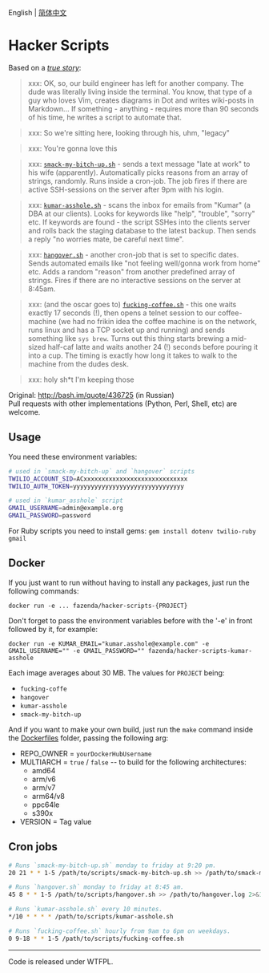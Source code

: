 
English | [简体中文](./README.zh-CN.md)

# Hacker Scripts

Based on a _[true
story](https://www.jitbit.com/alexblog/249-now-thats-what-i-call-a-hacker/)_:

> xxx: OK, so, our build engineer has left for another company. The dude was literally living inside the terminal. You know, that type of a guy who loves Vim, creates diagrams in Dot and writes wiki-posts in Markdown... If something - anything - requires more than 90 seconds of his time, he writes a script to automate that.

> xxx: So we're sitting here, looking through his, uhm, "legacy"

> xxx: You're gonna love this

> xxx: [`smack-my-bitch-up.sh`](https://github.com/NARKOZ/hacker-scripts/blob/master/smack-my-bitch-up.sh) - sends a text message "late at work" to his wife (apparently). Automatically picks reasons from an array of strings, randomly. Runs inside a cron-job. The job fires if there are active SSH-sessions on the server after 9pm with his login.

> xxx: [`kumar-asshole.sh`](https://github.com/NARKOZ/hacker-scripts/blob/master/kumar-asshole.sh) - scans the inbox for emails from "Kumar" (a DBA at our clients). Looks for keywords like "help", "trouble", "sorry" etc. If keywords are found - the script SSHes into the clients server and rolls back the staging database to the latest backup. Then sends a reply "no worries mate, be careful next time".

> xxx: [`hangover.sh`](https://github.com/NARKOZ/hacker-scripts/blob/master/hangover.sh) - another cron-job that is set to specific dates. Sends automated emails like "not feeling well/gonna work from home" etc. Adds a random "reason" from another predefined array of strings. Fires if there are no interactive sessions on the server at 8:45am.

> xxx: (and the oscar goes to) [`fucking-coffee.sh`](https://github.com/NARKOZ/hacker-scripts/blob/master/fucking-coffee.sh) - this one waits exactly 17 seconds (!), then opens a telnet session to our coffee-machine (we had no frikin idea the coffee machine is on the network, runs linux and has a TCP socket up and running) and sends something like `sys brew`. Turns out this thing starts brewing a mid-sized half-caf latte and waits another 24 (!) seconds before pouring it into a cup. The timing is exactly how long it takes to walk to the machine from the dudes desk.

> xxx: holy sh*t I'm keeping those

Original: http://bash.im/quote/436725 (in Russian)  
Pull requests with other implementations (Python, Perl, Shell, etc) are welcome.

## Usage

You need these environment variables:

```sh
# used in `smack-my-bitch-up` and `hangover` scripts
TWILIO_ACCOUNT_SID=ACxxxxxxxxxxxxxxxxxxxxxxxxxxxxx
TWILIO_AUTH_TOKEN=yyyyyyyyyyyyyyyyyyyyyyyyyyyyyyy

# used in `kumar_asshole` script
GMAIL_USERNAME=admin@example.org
GMAIL_PASSWORD=password
```

For Ruby scripts you need to install gems:
`gem install dotenv twilio-ruby gmail`

## Docker

If you just want to run without having to install any packages, just run the following commands:

```shell
docker run -e ... fazenda/hacker-scripts-{PROJECT}
```

Don't forget to pass the environment variables before with the '-e' in front followed by it, for example:

```shell
docker run -e KUMAR_EMAIL="kumar.asshole@example.com" -e GMAIL_USERNAME="" -e GMAIL_PASSWORD="" fazenda/hacker-scripts-kumar-asshole
```

Each image averages about 30 MB. The values for `PROJECT` being:

- `fucking-coffe`
- `hangover`
- `kumar-asshole`
- `smack-my-bitch-up`

And if you want to make your own build, just run the `make` command inside the [Dockerfiles](./Dockerfiles) folder, passing the following arg:

- REPO_OWNER = `yourDockerHubUsername`
- MULTIARCH = `true` / `false` -- to build for the following architectures:
  - amd64
  - arm/v6
  - arm/v7
  - arm64/v8
  - ppc64le
  - s390x
- VERSION = Tag value

## Cron jobs

```sh
# Runs `smack-my-bitch-up.sh` monday to friday at 9:20 pm.
20 21 * * 1-5 /path/to/scripts/smack-my-bitch-up.sh >> /path/to/smack-my-bitch-up.log 2>&1

# Runs `hangover.sh` monday to friday at 8:45 am.
45 8 * * 1-5 /path/to/scripts/hangover.sh >> /path/to/hangover.log 2>&1

# Runs `kumar-asshole.sh` every 10 minutes.
*/10 * * * * /path/to/scripts/kumar-asshole.sh

# Runs `fucking-coffee.sh` hourly from 9am to 6pm on weekdays.
0 9-18 * * 1-5 /path/to/scripts/fucking-coffee.sh
```

---
Code is released under WTFPL.
